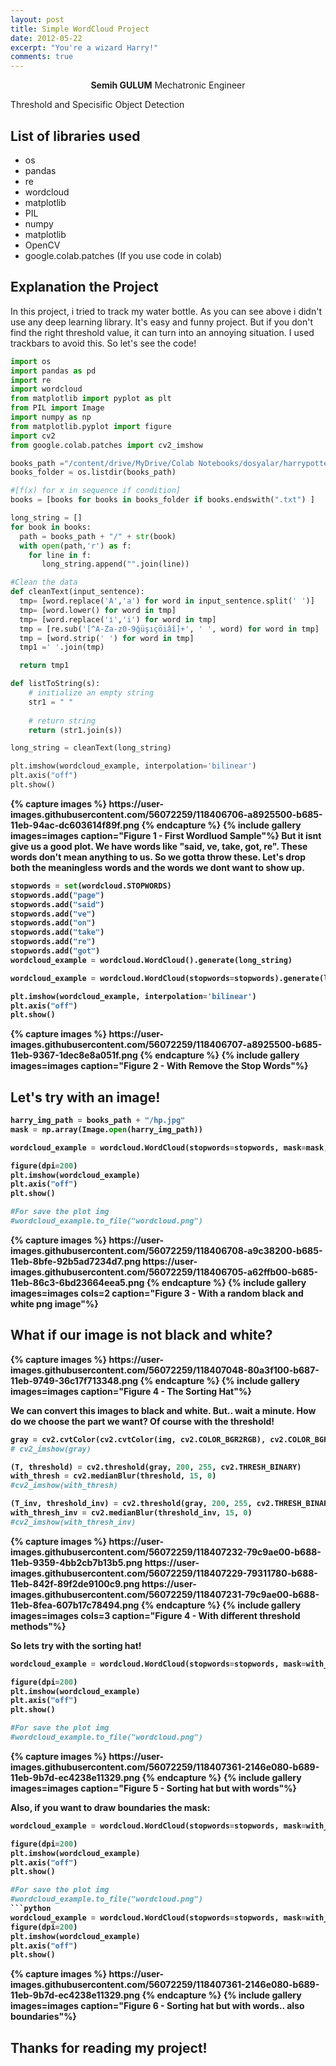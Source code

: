 ```yaml
---
layout: post
title: Simple WordCloud Project
date: 2012-05-22
excerpt: "You're a wizard Harry!"
comments: true
---
```

    
<center><b>Semih GULUM</b>    Mechatronic Engineer </center>

Threshold and Specisific Object Detection

## List of libraries used
* os
* pandas 
* re
* wordcloud
* matplotlib
* PIL
* numpy
* matplotlib
* OpenCV
* google.colab.patches (If you use code in colab)


## Explanation the Project

In this project, i tried to track my water bottle. As you can see above i didn't use any deep learning library. It's easy and funny project. But if you don't find the right threshold value, it can turn into an annoying situation. I used trackbars to avoid this. So let's see the code!

```python
import os
import pandas as pd
import re
import wordcloud
from matplotlib import pyplot as plt
from PIL import Image
import numpy as np
from matplotlib.pyplot import figure
import cv2
from google.colab.patches import cv2_imshow

books_path ="/content/drive/MyDrive/Colab Notebooks/dosyalar/harrypotter" 
books_folder = os.listdir(books_path)

#[f(x) for x in sequence if condition]
books = [books for books in books_folder if books.endswith(".txt") ]

long_string = []
for book in books:
  path = books_path + "/" + str(book)
  with open(path,'r') as f:
    for line in f:
       long_string.append("".join(line))

#Clean the data
def cleanText(input_sentence):
  tmp= [word.replace('A','a') for word in input_sentence.split(' ')]
  tmp= [word.lower() for word in tmp]
  tmp= [word.replace('i̇','i') for word in tmp]
  tmp = [re.sub('[^A-Za-z0-9ğüşıçöiâî]+', ' ', word) for word in tmp]
  tmp = [word.strip(' ') for word in tmp]
  tmp1 =' '.join(tmp)

  return tmp1

def listToString(s): 
    # initialize an empty string
    str1 = " " 
    
    # return string  
    return (str1.join(s))

long_string = cleanText(long_string)

plt.imshow(wordcloud_example, interpolation='bilinear')
plt.axis("off")
plt.show()
```
<b>
{% capture images %}
	https://user-images.githubusercontent.com/56072259/118406706-a8925500-b685-11eb-94ac-dc603614f89f.png
{% endcapture %}
{% include gallery images=images caption="Figure 1 - First Wordluod Sample"%}
<b>
But it isnt give us a good plot. We have words like "said, ve, take, got, re". These words don't mean anything to us. So we gotta throw these. Let's drop both the meaningless words and the words we dont want to show up.

```python
stopwords = set(wordcloud.STOPWORDS)
stopwords.add("page")
stopwords.add("said")
stopwords.add("ve")
stopwords.add("on")
stopwords.add("take")
stopwords.add("re")
stopwords.add("got")
wordcloud_example = wordcloud.WordCloud().generate(long_string)

wordcloud_example = wordcloud.WordCloud(stopwords=stopwords).generate(long_string)

plt.imshow(wordcloud_example, interpolation='bilinear')
plt.axis("off")
plt.show()
```
<b>
{% capture images %}
	https://user-images.githubusercontent.com/56072259/118406707-a8925500-b685-11eb-9367-1dec8e8a051f.png
{% endcapture %}
{% include gallery images=images caption="Figure 2 - With Remove the Stop Words"%}
<b>

## Let's try with an image!
```python
harry_img_path = books_path + "/hp.jpg"
mask = np.array(Image.open(harry_img_path))

wordcloud_example = wordcloud.WordCloud(stopwords=stopwords, mask=mask, background_color="white").generate(long_string)

figure(dpi=200)
plt.imshow(wordcloud_example)
plt.axis("off")
plt.show()

#For save the plot img 
#wordcloud_example.to_file("wordcloud.png")
```

<b>
{% capture images %}
	https://user-images.githubusercontent.com/56072259/118406708-a9c38200-b685-11eb-8bfe-92b5ad7234d7.png
	https://user-images.githubusercontent.com/56072259/118406705-a62ffb00-b685-11eb-86c3-6bd23664eea5.png
{% endcapture %}
{% include gallery images=images cols=2 caption="Figure 3 - With a random black and white png image"%}
<b>

## What if our image is not black and white?

<b>
{% capture images %}
	https://user-images.githubusercontent.com/56072259/118407048-80a3f100-b687-11eb-9749-36c17f713348.png
{% endcapture %}
{% include gallery images=images caption="Figure 4 - The Sorting Hat"%}
<b>

We can convert this images to black and white. But.. wait a minute. How do we choose the part we want? Of course with the threshold!

```python
gray = cv2.cvtColor(cv2.cvtColor(img, cv2.COLOR_BGR2RGB), cv2.COLOR_BGR2GRAY)
# cv2_imshow(gray)

(T, threshold) = cv2.threshold(gray, 200, 255, cv2.THRESH_BINARY)
with_thresh = cv2.medianBlur(threshold, 15, 0)
#cv2_imshow(with_thresh)

(T_inv, threshold_inv) = cv2.threshold(gray, 200, 255, cv2.THRESH_BINARY_INV)
with_thresh_inv = cv2.medianBlur(threshold_inv, 15, 0)
#cv2_imshow(with_thresh_inv)
```

<b>
{% capture images %}
	https://user-images.githubusercontent.com/56072259/118407232-79c9ae00-b688-11eb-9359-4bb2cb7b13b5.png
	https://user-images.githubusercontent.com/56072259/118407229-79311780-b688-11eb-842f-89f2de9100c9.png
	https://user-images.githubusercontent.com/56072259/118407231-79c9ae00-b688-11eb-8fea-607b17c78494.png
{% endcapture %}
{% include gallery images=images cols=3 caption="Figure 4 - With different threshold methods"%}
<b>

So lets try with the sorting hat!
```python
wordcloud_example = wordcloud.WordCloud(stopwords=stopwords, mask=with_thresh, background_color="white").generate(long_string)

figure(dpi=200)
plt.imshow(wordcloud_example)
plt.axis("off")
plt.show()

#For save the plot img 
#wordcloud_example.to_file("wordcloud.png")
```
<b>
{% capture images %}
	https://user-images.githubusercontent.com/56072259/118407361-2146e080-b689-11eb-9b7d-ec4238e11329.png
{% endcapture %}
{% include gallery images=images caption="Figure 5 - Sorting hat but with words"%}
<b>

Also, if you want to draw boundaries the mask:
```python
wordcloud_example = wordcloud.WordCloud(stopwords=stopwords, mask=with_thresh, background_color="white").generate(long_string)

figure(dpi=200)
plt.imshow(wordcloud_example)
plt.axis("off")
plt.show()

#For save the plot img 
#wordcloud_example.to_file("wordcloud.png")
```python
wordcloud_example = wordcloud.WordCloud(stopwords=stopwords, mask=with_thresh, contour_width=3, contour_color='firebrick', background_color="white").generate(long_string)
figure(dpi=200)
plt.imshow(wordcloud_example)
plt.axis("off")
plt.show()
```
<b>
{% capture images %}
	https://user-images.githubusercontent.com/56072259/118407361-2146e080-b689-11eb-9b7d-ec4238e11329.png
{% endcapture %}
{% include gallery images=images caption="Figure 6 - Sorting hat but with words.. also boundaries"%}
<b>


## Thanks for reading my project!